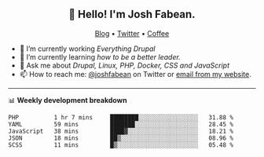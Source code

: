 <h2 align="center">👋 Hello! I'm Josh Fabean.</h2>
<p align="center">
  <a href="https://joshfabean.com">Blog</a> •
  <a href="https://twitter.com/fabean">Twitter</a> •
  <a href="https://www.buymeacoffee.com/LSxne6Yr4">Coffee</a>
</p>

- 🔭 I’m currently working *Everything Drupal*
- 🌱 I’m currently learning *how to be a better leader.*
- 💬 Ask me about *Drupal, Linux, PHP, Docker, CSS and JavaScript*
- 📫 How to reach me: [@joshfabean](https://twitter.com/joshfabean) on Twitter or [email from my website](https://joshfabean.com).

-------

📊 **Weekly development breakdown**
<!--START_SECTION:waka-->
```text
PHP          1 hr 7 mins     ████████░░░░░░░░░░░░░░░░░   31.88 % 
YAML         59 mins         ███████░░░░░░░░░░░░░░░░░░   28.45 % 
JavaScript   38 mins         ████▓░░░░░░░░░░░░░░░░░░░░   18.21 % 
JSON         18 mins         ██▒░░░░░░░░░░░░░░░░░░░░░░   08.96 % 
SCSS         11 mins         █▒░░░░░░░░░░░░░░░░░░░░░░░   05.48 % 
```
<!--END_SECTION:waka-->

<!--
**fabean/fabean** is a ✨ _special_ ✨ repository because its `README.md` (this file) appears on your GitHub profile.

Here are some ideas to get you started:

- 🔭 I’m currently working on ...
- 🌱 I’m currently learning ...
- 👯 I’m looking to collaborate on ...
- 🤔 I’m looking for help with ...
- 💬 Ask me about ...
- 📫 How to reach me: ...
- 😄 Pronouns: ...
- ⚡ Fun fact: ...
-->
